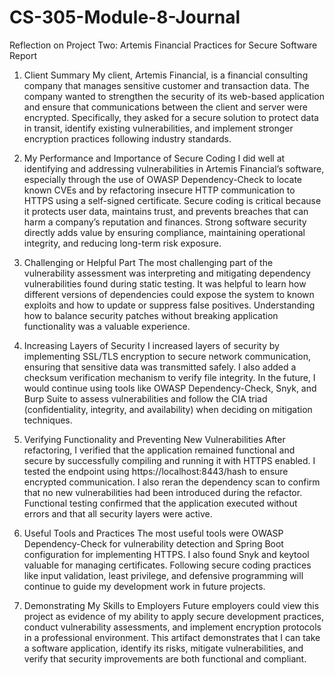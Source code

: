 # CS-305-Module-8-Journal
Reflection on Project Two: Artemis Financial Practices for Secure Software Report

1. Client Summary
My client, Artemis Financial, is a financial consulting company that manages sensitive customer and transaction data. The company wanted to strengthen the security of its web-based application and ensure that communications between the client and server were encrypted. Specifically, they asked for a secure solution to protect data in transit, identify existing vulnerabilities, and implement stronger encryption practices following industry standards.

2. My Performance and Importance of Secure Coding
I did well at identifying and addressing vulnerabilities in Artemis Financial’s software, especially through the use of OWASP Dependency-Check to locate known CVEs and by refactoring insecure HTTP communication to HTTPS using a self-signed certificate. Secure coding is critical because it protects user data, maintains trust, and prevents breaches that can harm a company’s reputation and finances. Strong software security directly adds value by ensuring compliance, maintaining operational integrity, and reducing long-term risk exposure.

3. Challenging or Helpful Part
The most challenging part of the vulnerability assessment was interpreting and mitigating dependency vulnerabilities found during static testing. It was helpful to learn how different versions of dependencies could expose the system to known exploits and how to update or suppress false positives. Understanding how to balance security patches without breaking application functionality was a valuable experience.

4. Increasing Layers of Security
I increased layers of security by implementing SSL/TLS encryption to secure network communication, ensuring that sensitive data was transmitted safely. I also added a checksum verification mechanism to verify file integrity. In the future, I would continue using tools like OWASP Dependency-Check, Snyk, and Burp Suite to assess vulnerabilities and follow the CIA triad (confidentiality, integrity, and availability) when deciding on mitigation techniques.

5. Verifying Functionality and Preventing New Vulnerabilities
After refactoring, I verified that the application remained functional and secure by successfully compiling and running it with HTTPS enabled. I tested the endpoint using https://localhost:8443/hash to ensure encrypted communication. I also reran the dependency scan to confirm that no new vulnerabilities had been introduced during the refactor. Functional testing confirmed that the application executed without errors and that all security layers were active.

6. Useful Tools and Practices
The most useful tools were OWASP Dependency-Check for vulnerability detection and Spring Boot configuration for implementing HTTPS. I also found Snyk and keytool valuable for managing certificates. Following secure coding practices like input validation, least privilege, and defensive programming will continue to guide my development work in future projects.

8. Demonstrating My Skills to Employers
Future employers could view this project as evidence of my ability to apply secure development practices, conduct vulnerability assessments, and implement encryption protocols in a professional environment. This artifact demonstrates that I can take a software application, identify its risks, mitigate vulnerabilities, and verify that security improvements are both functional and compliant.

